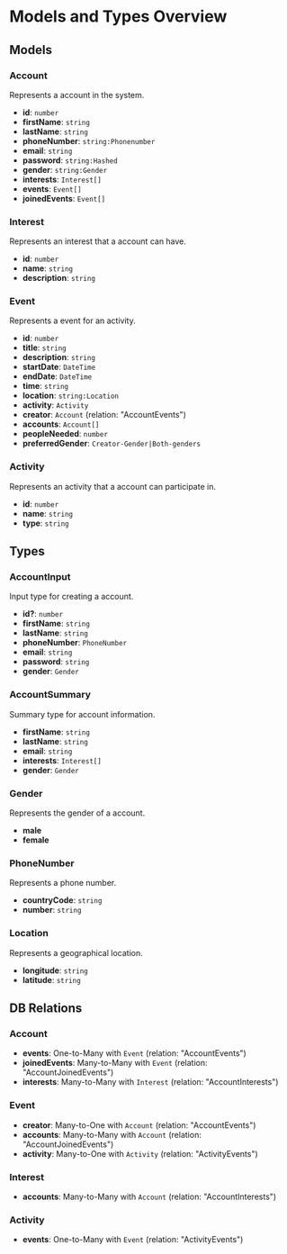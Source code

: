 # Models and Types Overview

## Models

### Account

Represents a account in the system.

-   **id**: `number`
-   **firstName**: `string`
-   **lastName**: `string`
-   **phoneNumber**: `string:Phonenumber`
-   **email**: `string`
-   **password**: `string:Hashed`
-   **gender**: `string:Gender`
-   **interests**: `Interest[]`
-   **events**: `Event[]`
-   **joinedEvents**: `Event[]`

### Interest

Represents an interest that a account can have.

-   **id**: `number`
-   **name**: `string`
-   **description**: `string`

### Event

Represents a event for an activity.

-   **id**: `number`
-   **title**: `string`
-   **description**: `string`
-   **startDate**: `DateTime`
-   **endDate**: `DateTime`
-   **time**: `string`
-   **location**: `string:Location`
-   **activity**: `Activity`
-   **creator**: `Account` (relation: "AccountEvents")
-   **accounts**: `Account[]`
-   **peopleNeeded**: `number`
-   **preferredGender**: `Creator-Gender|Both-genders`

### Activity

Represents an activity that a account can participate in.

-   **id**: `number`
-   **name**: `string`
-   **type**: `string`

## Types

### AccountInput

Input type for creating a account.

-   **id?**: `number`
-   **firstName**: `string`
-   **lastName**: `string`
-   **phoneNumber**: `PhoneNumber`
-   **email**: `string`
-   **password**: `string`
-   **gender**: `Gender`

### AccountSummary

Summary type for account information.

-   **firstName**: `string`
-   **lastName**: `string`
-   **email**: `string`
-   **interests**: `Interest[]`
-   **gender**: `Gender`

### Gender

Represents the gender of a account.

-   **male**
-   **female**

### PhoneNumber

Represents a phone number.

-   **countryCode**: `string`
-   **number**: `string`

### Location

Represents a geographical location.

-   **longitude**: `string`
-   **latitude**: `string`

## DB Relations

### Account

-   **events**: One-to-Many with `Event` (relation: "AccountEvents")
-   **joinedEvents**: Many-to-Many with `Event` (relation: "AccountJoinedEvents")
-   **interests**: Many-to-Many with `Interest` (relation: "AccountInterests")

### Event

-   **creator**: Many-to-One with `Account` (relation: "AccountEvents")
-   **accounts**: Many-to-Many with `Account` (relation: "AccountJoinedEvents")
-   **activity**: Many-to-One with `Activity` (relation: "ActivityEvents")

### Interest

-   **accounts**: Many-to-Many with `Account` (relation: "AccountInterests")

### Activity

-   **events**: One-to-Many with `Event` (relation: "ActivityEvents")
